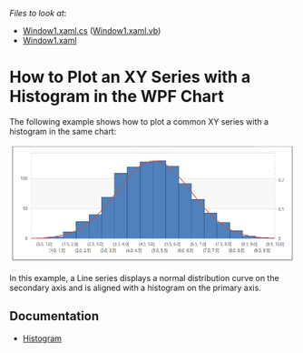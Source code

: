 *Files to look at*:
- [Window1.xaml.cs](./CS//Window1.xaml.cs) ([Window1.xaml.vb](./VB/Window1.xaml.vb))
- [Window1.xaml](./CS//Window1.xaml)

# How to Plot an XY Series with a Histogram in the WPF Chart

The following example shows how to plot a common XY series with a histogram in the same chart:

![](images/histogramchart.png)

In this example, a Line series displays a normal distribution curve on the secondary axis and is aligned with a histogram on the primary axis. 

## Documentation

- [Histogram](https://docs.devexpress.com/WPF/400974/controls-and-libraries/charts-suite/chart-control/histogram?p=netframework)
